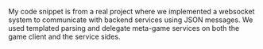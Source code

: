 My code snippet is from a real project where we implemented a websocket system to communicate with backend services using JSON messages. We used templated parsing and delegate meta-game services on both the game client and the service sides.
